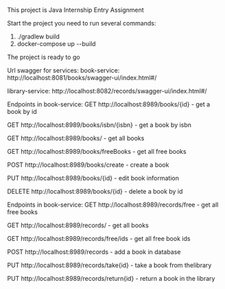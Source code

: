 This project is Java Internship Entry Assignment

Start the project you need to run several commands:
1) ./gradlew build
2) docker-compose up --build

The project is ready to go

Url swagger for services:
book-service: http://localhost:8081/books/swagger-ui/index.html#/

library-service: http://localhost:8082/records/swagger-ui/index.html#/

Endpoints in book-service:
GET http://localhost:8989/books/{id} - get a book by id

GET http://localhost:8989/books/isbn/{isbn} - get a book by isbn

GET http://localhost:8989/books/ - get all books

GET http://localhost:8989/books/freeBooks - get all free books

POST http://localhost:8989/books/create - create a book

PUT http://localhost:8989/books/{id} - edit book information

DELETE http://localhost:8989/books/{id} - delete a book by id

Endpoints in book-service:
GET http://localhost:8989/records/free - get all free books

GET http://localhost:8989/records/ - get all books

GET http://localhost:8989/records/free/ids - get all free book ids

POST http://localhost:8989/records - add a book in database

PUT http://localhost:8989/records/take{id} - take a book from thelibrary

PUT http://localhost:8989/records/return{id} - return a book in the library
